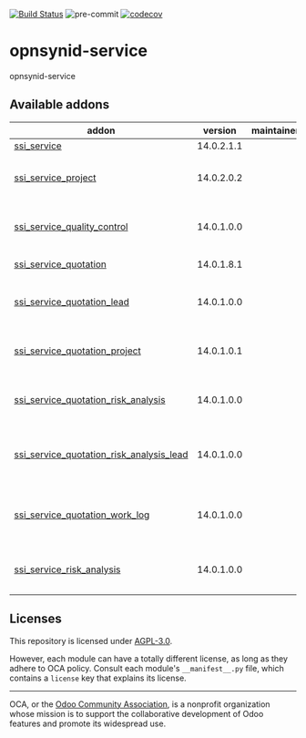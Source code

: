[![Build Status](https://travis-ci.com/open-synergy/opnsynid-service.svg?branch=14.0)](https://travis-ci.com/open-synergy/opnsynid-service)
![pre-commit](https://github.com/open-synergy/opnsynid-service/actions/workflows/pre-commit.yml/badge.svg)
[![codecov](https://codecov.io/gh/open-synergy/opnsynid-service/branch/14.0/graph/badge.svg)](https://codecov.io/gh/open-synergy/opnsynid-service)

<!-- /!\ do not modify above this line -->

# opnsynid-service

opnsynid-service

<!-- /!\ do not modify below this line -->

<!-- prettier-ignore-start -->

[//]: # (addons)

Available addons
----------------
addon | version | maintainers | summary
--- | --- | --- | ---
[ssi_service](ssi_service/) | 14.0.2.1.1 |  | Service
[ssi_service_project](ssi_service_project/) | 14.0.2.0.2 |  | Service Contract - Project Integration
[ssi_service_quality_control](ssi_service_quality_control/) | 14.0.1.0.0 |  | Service - Quality Control Integration
[ssi_service_quotation](ssi_service_quotation/) | 14.0.1.8.1 |  | Service Quotation
[ssi_service_quotation_lead](ssi_service_quotation_lead/) | 14.0.1.0.0 |  | Service Quotation - Lead Integration
[ssi_service_quotation_project](ssi_service_quotation_project/) | 14.0.1.0.1 |  | Service Quotation - Project Integration
[ssi_service_quotation_risk_analysis](ssi_service_quotation_risk_analysis/) | 14.0.1.0.0 |  | Quotation + Risk Analysis Integration
[ssi_service_quotation_risk_analysis_lead](ssi_service_quotation_risk_analysis_lead/) | 14.0.1.0.0 |  | Quotation + Risk Analysis + Lead Integration
[ssi_service_quotation_work_log](ssi_service_quotation_work_log/) | 14.0.1.0.0 |  | Service Quotation - Work Log Integration
[ssi_service_risk_analysis](ssi_service_risk_analysis/) | 14.0.1.0.0 |  | Contract + Risk Analysis Integration

[//]: # (end addons)

<!-- prettier-ignore-end -->

## Licenses

This repository is licensed under [AGPL-3.0](LICENSE).

However, each module can have a totally different license, as long as they adhere to OCA
policy. Consult each module's `__manifest__.py` file, which contains a `license` key
that explains its license.

----

OCA, or the [Odoo Community Association](http://odoo-community.org/), is a nonprofit
organization whose mission is to support the collaborative development of Odoo features
and promote its widespread use.
